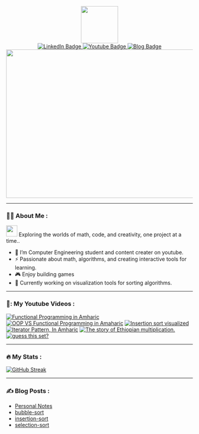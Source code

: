 <div id="header" align="center">
  <img src="https://i.giphy.com/media/v1.Y2lkPTc5MGI3NjExMThjdXB1MXJ5M2hxZHA4aHpyaHFsdGw4YXF4Nm81MmZhcW9tYWFzdyZlcD12MV9pbnRlcm5hbF9naWZfYnlfaWQmY3Q9cw/QX7nMrAHVN0FFD7EtK/giphy.gif" width="100"/>
   <div id="badges">
     <a href="https://linkedin.com/in/fit-s-u-m">
       <img src="https://img.shields.io/badge/LinkedIn-blue?style=for-the-badge&logo=linkedin&logoColor=white" alt="LinkedIn Badge"/>
     </a>
     <a href="https://youtube.com/@Nehemiah-zm1ip">
       <img src="https://img.shields.io/badge/YouTube-red?style=for-the-badge&logo=youtube&logoColor=white" alt="Youtube Badge"/>
     </a>
<a href="https://fit-s-u-m.github.io">
  <img src="https://img.shields.io/badge/Blog-black?style=for-the-badge" alt="Blog Badge"/>
</a>
   </div>
   <div align="center">
  <img src="https://i.giphy.com/media/v1.Y2lkPTc5MGI3NjExcXd4aHRhZWlkYXZjNzd0cXU4dnl2bnZ1YXE0YWx2Mm5mZGZ6amlvZSZlcD12MV9pbnRlcm5hbF9naWZfYnlfaWQmY3Q9Zw/SWoSkN6DxTszqIKEqv/giphy.gif" width="700" height="400"/>
</div>
</div>

---


### :technologist: About Me :


<img src="https://media.giphy.com/media/WUlplcMpOCEmTGBtBW/giphy.gif" width="30"> Exploring the worlds of math, code, and creativity, one project at a time..

- :telescope: I’m Computer Engineering student and content creater on youtube.
- :zap: Passionate about math, algorithms, and creating interactive tools for learning.
- :video_game: Enjoy building games
- :seedling: Currently working on visualization tools for sorting algorithms.
  
---

### 🎥: My Youtube Videos :
<!-- BEGIN YOUTUBE-CARDS -->
[![Functional Programming in Amharic](https://ytcards.demolab.com/?id=9vA79K6VbAw&title=Functional+Programming+in+Amharic&lang=en&timestamp=1761318972&background_color=%230d1117&title_color=%23ffffff&stats_color=%23dedede&max_title_lines=1&width=250&border_radius=5 "Functional Programming in Amharic")](https://www.youtube.com/watch?v=9vA79K6VbAw)
[![OOP VS Functional Programming in Amaharic](https://ytcards.demolab.com/?id=8znC9EPbcUk&title=OOP+VS+Functional+Programming+in+Amaharic&lang=en&timestamp=1761159559&background_color=%230d1117&title_color=%23ffffff&stats_color=%23dedede&max_title_lines=1&width=250&border_radius=5 "OOP VS Functional Programming in Amaharic")](https://www.youtube.com/watch?v=8znC9EPbcUk)
[![Insertion sort visualized](https://ytcards.demolab.com/?id=UC406o5hHOU&title=Insertion+sort+visualized&lang=en&timestamp=1729311485&background_color=%230d1117&title_color=%23ffffff&stats_color=%23dedede&max_title_lines=1&width=250&border_radius=5 "Insertion sort visualized")](https://www.youtube.com/watch?v=UC406o5hHOU)
[![Iterator Pattern, In Amharic](https://ytcards.demolab.com/?id=USq1NnfhV2Y&title=Iterator+Pattern%2C+In+Amharic&lang=en&timestamp=1715626214&background_color=%230d1117&title_color=%23ffffff&stats_color=%23dedede&max_title_lines=1&width=250&border_radius=5 "Iterator Pattern, In Amharic")](https://www.youtube.com/watch?v=USq1NnfhV2Y)
[![The story of Ethiopian multiplication.](https://ytcards.demolab.com/?id=y5sdg_IRYqc&title=The+story+of+Ethiopian+multiplication.&lang=en&timestamp=1713141925&background_color=%230d1117&title_color=%23ffffff&stats_color=%23dedede&max_title_lines=1&width=250&border_radius=5 "The story of Ethiopian multiplication.")](https://www.youtube.com/watch?v=y5sdg_IRYqc)
[![guess this set?](https://ytcards.demolab.com/?id=8NvueNKbQiY&title=guess+this+set%3F&lang=en&timestamp=1712346194&background_color=%230d1117&title_color=%23ffffff&stats_color=%23dedede&max_title_lines=1&width=250&border_radius=5 "guess this set?")](https://www.youtube.com/watch?v=8NvueNKbQiY)
<!-- END YOUTUBE-CARDS -->

---

### :fire: My Stats :
[![GitHub Streak](https://github-readme-streak-stats.herokuapp.com?user=fit-s-u-m&theme=dayfox)](https://git.io/streak-stats)

---

### :writing_hand: Blog Posts :
<!-- BLOG-POST-LIST:START -->
- [Personal Notes](https://fit-s-u-m.github.io/)
- [bubble-sort](https://fit-s-u-m.github.io/Algorithms/bubble-sort)
- [insertion-sort](https://fit-s-u-m.github.io/Algorithms/insertion-sort)
- [selection-sort](https://fit-s-u-m.github.io/Algorithms/selection-sort)
<!-- BLOG-POST-LIST:END -->
